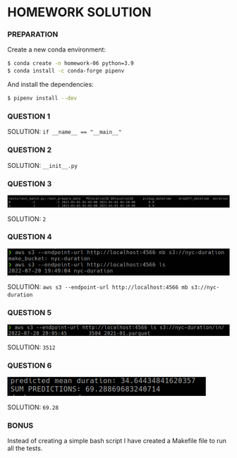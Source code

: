 # HOMEWORK SOLUTION

### PREPARATION

Create a new conda environment:
```bash
$ conda create -n homework-06 python=3.9
$ conda install -c conda-forge pipenv
```

And install the dependencies:
```bash
$ pipenv install --dev
```

### QUESTION 1

SOLUTION: `if __name__ == "__main__"`


### QUESTION 2


SOLUTION: `__init__.py`

### QUESTION 3

![](images/3.png)

SOLUTION: `2`


### QUESTION 4

![](images/4.png)

SOLUTION: `aws s3 --endpoint-url http://localhost:4566 mb s3://nyc-duration`


### QUESTION 5

![](images/5.png)

SOLUTION: `3512`


### QUESTION 6

![](images/6.png)

SOLUTION: `69.28`


### BONUS

Instead of creating a simple bash script I have created a Makefile file to run all the tests.
